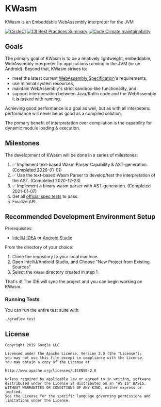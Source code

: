 # KWasm

KWasm is an Embeddable WebAssembly interpreter for the JVM

[![CircleCI](https://img.shields.io/circleci/build/github/jasonwyatt/KWasm/master?style=flat-square)](https://circleci.com/gh/jasonwyatt/KWasm/tree/master)
[![CII Best Practices Summary](https://img.shields.io/cii/summary/3559?label=cii%20best%20practices&style=flat-square)](https://bestpractices.coreinfrastructure.org/en/projects/3559)
[![Code Climate maintainability](https://img.shields.io/codeclimate/maintainability-percentage/jasonwyatt/KWasm?style=flat-square)](https://codeclimate.com/github/jasonwyatt/KWasm)

## Goals

The primary goal of KWasm is to be a relatively lightweight, embeddable, WebAssembly interpreter for applications 
running in the JVM (or on Android).  Beyond that, KWasm strives to:

* meet the latest current [WebAssembly Specification](https://webassembly.github.io/spec/core/index.html)'s requirements,
* use minimal system resources,
* maintain WebAssembly's strict sandbox-like functionality, and
* support interoperation between Java/Kotlin code and the WebAssembly it is tasked with running.

Achieving good performance is a goal as well, but as with all interpeters: performance will never be as good as a 
compiled solution.

The primary benefit of interpretation over compilation is the capability for dynamic module loading & execution.

## Milestones

The development of KWasm will be done in a series of milestones:

1. ✅ Implement text-based Wasm Parser Capability & AST-generation. (Completed 2020-01-01)
1. ✅ Use the text-based Wasm Parser to develop/test the interpretation of the AST. (Completed 2020-12-23)
1. ✅ Implement a binary wasm parser with AST-generation. (Completed 2021-01-07)
1. Get all [official spec tests](https://github.com/WebAssembly/spec/tree/master/test) to pass.
1. Finalize API.

## Recommended Development Environment Setup

Prerequisites:

* [IntelliJ IDEA](https://www.jetbrains.com/idea/download) or [Android Studio](https://developer.android.com/studio/index.html)

From the directory of your choice:

1. Clone the repository to your local machine.
1. Open IntelliJ/Android Studio, and Choose "New Project from Existing Sources"
1. Select the `KWasm` directory created in step 1.

That's it! The IDE will sync the project and you can begin working on KWasm.

### Running Tests

You can run the entire test suite with:

```bash
./gradlew test
```

## License

```
Copyright 2019 Google LLC 

Licensed under the Apache License, Version 2.0 (the "License");
you may not use this file except in compliance with the License.
You may obtain a copy of the License at

http://www.apache.org/licenses/LICENSE-2.0

Unless required by applicable law or agreed to in writing, software
distributed under the License is distributed on an "AS IS" BASIS,
WITHOUT WARRANTIES OR CONDITIONS OF ANY KIND, either express or implied.
See the License for the specific language governing permissions and
limitations under the License.
```
